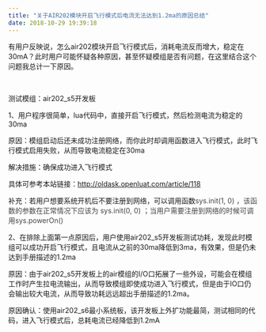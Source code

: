```yaml
---
title: "关于AIR202模块开启飞行模式后电流无法达到1.2ma的原因总结"
date: 2018-10-29 19:39:18
---
```


<p>有用户反映说，怎么air202模块开启飞行模式后，消耗电流反而增大，稳定在30mA？此时用户可能怀疑各种原因，甚至怀疑模组是否有问题，在这里结合这个问题我总计一下原因。</p><p><br></p><p>测试模组：air202_s5开发板</p><p>1、用户程序很简单，lua代码中，直接开启飞行模式，然后检测电流为稳定的30ma</p><p>原因：模组启动后还未成功注册网络，而你此时却调用函数进入飞行模式，此时飞行模式启用失败，从而导致电流稳定在30ma</p><p>解决措施：确保成功进入飞行模式</p><p>具体可参考本站链接：<a href="http://oldask.openluat.com/article/118">http://oldask.openluat.com/article/118</a><a href="http://oldask.openluat.com/article/118" target="_blank"></a></p><p>补充：若用户想要系统开机后不要注册到网络，可以调用函数<span style="color: rgb(68, 68, 68);">sys.init(1, 0) ，该函数的参数在正常情况下应该为 sys.init(0, 0) ；当用户需要注册到网络的时候可调用sys.powerOn()</span></p><p>2、在排除上面第一点原因后，用户使用air202_s5开发板测试功耗，发现此时模组可以成功开启飞行模式，且电流从之前的30ma降低到3ma，有效果，但是仍未达到手册描述的1.2ma</p><p>原因：由于air202_s5开发板上的air模组的I/O口拓展了一些外设，可能会在模组工作时产生拉电流输出，从而导致模组即使成功进入飞行模式，但是由于IO口仍会输出较大电流，从而导致功耗远远超出手册描述的1.2ma。</p><p>原因确认：使用air202_s6最小系统板，该开发板上外扩功能最简，测试相同的代码，进入飞行模式后，总耗电流已经降低到1.2mA</p><p><br></p><p><br></p>